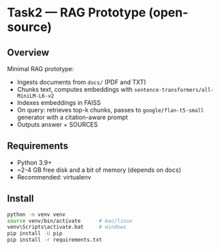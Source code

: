 # Task2 — RAG Prototype (open-source)

## Overview
Minimal RAG prototype:
- Ingests documents from `docs/` (PDF and TXT)
- Chunks text, computes embeddings with `sentence-transformers/all-MiniLM-L6-v2`
- Indexes embeddings in FAISS
- On query: retrieves top-k chunks, passes to `google/flan-t5-small` generator with a citation-aware prompt
- Outputs answer + SOURCES

## Requirements
- Python 3.9+
- ~2-4 GB free disk and a bit of memory (depends on docs)
- Recommended: virtualenv

## Install
```bash
python -m venv venv
source venv/bin/activate      # mac/linux
venv\Scripts\activate.bat     # windows
pip install -U pip
pip install -r requirements.txt
